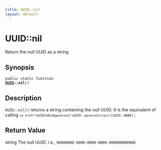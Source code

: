```yaml
---
title: UUID::nil
layout: default
---
```


# UUID::nil

Return the null UUID as a string

## Synopsis

<code>public static function <b><a href="UUID">UUID</a>::nil</b>()</code>

## Description

`UUID::nil()` returns a string containing the null UUID.
It is the equivalent of calling <code>`<a href="UUID%3A%3Agenerate">UUID::generate</a>()`(<code class="keyword">UUID::NONE</code>);</code>

## Return Value

string The null UUID. i.e., <code>00000000-0000-0000-0000-000000000000</code>.

